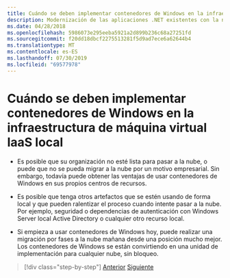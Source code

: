 ```yaml
---
title: Cuándo se deben implementar contenedores de Windows en la infraestructura de máquina virtual IaaS local
description: Modernización de las aplicaciones .NET existentes con la nube de Azure y los contenedores de Windows | Cuándo implementar contenedores de Windows en la infraestructura de máquinas virtuales de IaaS local
ms.date: 04/28/2018
ms.openlocfilehash: 5986073e295eeba5921a2d899b236c68a27251fd
ms.sourcegitcommit: f20dd18dbcf2275513281f5d9ad7ece6a62644b4
ms.translationtype: MT
ms.contentlocale: es-ES
ms.lasthandoff: 07/30/2019
ms.locfileid: "69577978"
---
```

# <a name="when-to-deploy-windows-containers-in-your-on-premises-iaas-vm-infrastructure"></a>Cuándo se deben implementar contenedores de Windows en la infraestructura de máquina virtual IaaS local

- Es posible que su organización no esté lista para pasar a la nube, o puede que no se pueda migrar a la nube por un motivo empresarial. Sin embargo, todavía puede obtener las ventajas de usar contenedores de Windows en sus propios centros de recursos.

- Es posible que tenga otros artefactos que se estén usando de forma local y que pueden ralentizar el proceso cuando intente pasar a la nube. Por ejemplo, seguridad o dependencias de autenticación con Windows Server local Active Directory o cualquier otro recurso local.

- Si empieza a usar contenedores de Windows hoy, puede realizar una migración por fases a la nube mañana desde una posición mucho mejor. Los contenedores de Windows se están convirtiendo en una unidad de implementación para cualquier nube, sin bloqueo.

>[!div class="step-by-step"]
>[Anterior](when-not-to-deploy-to-windows-containers.md)
>[Siguiente](when-to-deploy-windows-containers-to-azure-vms-iaas-cloud.md)
